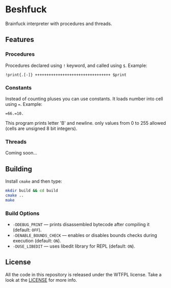 # Beshfuck
Brainfuck interpreter with procedures and threads.

## Features
### Procedures
Procedures declared using ``!`` keyword, and called using ``$``. Example: 
```
!print{.[-]} +++++++++++++++++++++++++++++++++ $print
```
### Constants
Instead of counting pluses you can use constants. It loads number into cell using ``=``. Example:
```
=66.=10.
```
This program prints letter 'B' and newline.
only values from 0 to 255 allowed (cells are unsigned 8 bit integers).
### Threads
Coming soon...

## Building
Install ``cmake`` and then type:
```sh
mkdir build && cd build
cmake ..
make
```
### Build Options
- ``-DDEBUG_PRINT`` &mdash; prints disassembled bytecode after compiling it (default: ``OFF``).
- ``-DENABLE_BOUNDS_CHECK`` &mdash; enables or disables bounds checks during execution (default: ``ON``).
- ``-DUSE_LIBEDIT`` &mdash; uses libedit library for REPL (default: ``ON``).

## License
All the code in this repository is released under the WTFPL license. Take a look at the [LICENSE](LICENSE) for more info.
